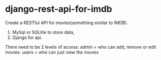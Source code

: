 # django-rest-api-for-imdb

Create a RESTful API for movies(something similar to IMDB).

1. MySql or SQLlite to store data,
2. Django for api.
 
There need to be 2 levels of access:
admin = who can add, remove or edit movies.
users = who can just view the movies
